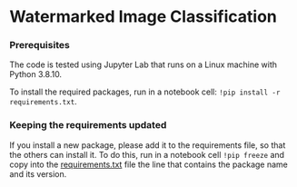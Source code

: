 # Watermarked Image Classification

### Prerequisites

The code is tested using Jupyter Lab that runs on a Linux machine with Python 3.8.10.

To install the required packages, run in a notebook cell: `!pip install -r requirements.txt`.

### Keeping the requirements updated

If you install a new package, please add it to the requirements file, so that the others can install it. To do this, run in a notebook cell `!pip freeze` and copy into the [requirements.txt](requirements.txt) file the line that contains the package name and its version.